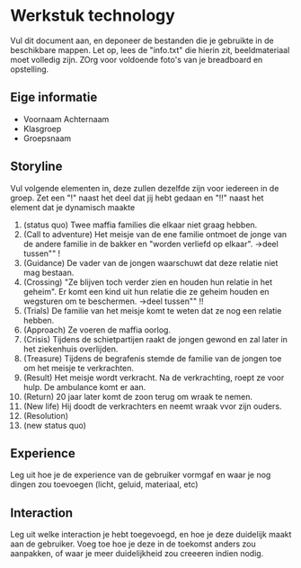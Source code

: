 # Werkstuk technology

Vul dit document aan, en deponeer de bestanden die je gebruikte in de beschikbare mappen. Let op, lees de "info.txt" die hierin zit, beeldmateriaal moet volledig zijn. ZOrg voor voldoende foto's van je breadboard en opstelling.


## Eige informatie

- Voornaam Achternaam
- Klasgroep
- Groepsnaam


## Storyline 

Vul volgende elementen in, deze zullen dezelfde zijn voor iedereen in de groep. Zet een "!" naast het deel dat jij hebt gedaan en "!!" naast het element dat je dynamisch maakte

1. (status quo) Twee maffia families die elkaar niet graag hebben.
2. (Call to adventure) Het meisje van de ene familie ontmoet de jonge van de andere familie in de bakker en "worden verliefd op elkaar". ->deel tussen"" !
3. (Guidance) De vader van de jongen waarschuwt dat deze relatie niet mag bestaan.
4. (Crossing) "Ze blijven toch verder zien en houden hun relatie in het geheim". Er komt een kind uit hun relatie die ze geheim houden en wegsturen om te beschermen. ->deel tussen"" !!
5. (Trials) De familie van het meisje komt te weten dat ze nog een relatie hebben.
6. (Approach) Ze voeren de maffia oorlog.
7. (Crisis) Tijdens de schietpartijen raakt de jongen gewond en zal later in het ziekenhuis overlijden.
8. (Treasure) Tijdens de begrafenis stemde de familie van de jongen toe om het meisje te verkrachten.
9. (Result) Het meisje wordt verkracht. Na de verkrachting, roept ze voor hulp. De ambulance komt er aan.
10. (Return) 20 jaar later komt de zoon terug om wraak te nemen.
11. (New life) Hij doodt de verkrachters en neemt wraak vvor zijn ouders.
12. (Resolution)
13. (new status quo)

## Experience

Leg uit hoe je de experience van de gebruiker vormgaf en waar je nog dingen zou toevoegen (licht, geluid, materiaal, etc)

## Interaction

Leg uit welke interaction je hebt toegevoegd, en hoe je deze duidelijk maakt aan de gebruiker. Voeg toe hoe je deze in de toekomst anders zou aanpakken, of waar je meer duidelijkheid zou creeeren indien nodig.





